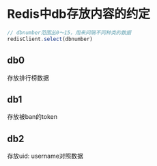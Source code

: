 # Redis中db存放内容的约定

```ts
// dbnumber范围丛0～15，用来间隔不同种类的数据
redisClient.select(dbnumber)
```

## db0
存放排行榜数据

## db1
存放被ban的token

## db2
存放uid: username对照数据